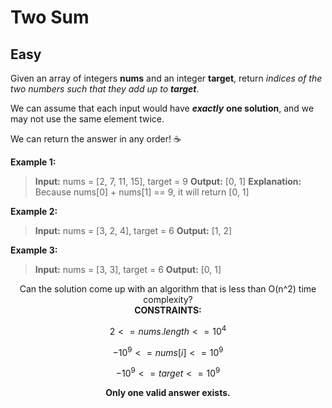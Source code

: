 # Two Sum
## Easy
Given an array of integers **nums** and an integer **target**, return _indices of the two numbers such that they add up to **target**_.

We can assume that each input would have _**exactly**_ **one solution**, and we may not use the same element twice.

We can return the answer in any order! ☕

**Example 1:**
> **Input:** nums = [2, 7, 11, 15], target = 9
> **Output:** [0, 1]
> **Explanation:** Because nums[0] + nums[1] == 9, it will return [0, 1]

**Example 2:**
> **Input:** nums = [3, 2, 4], target = 6
> **Output:** [1, 2]

**Example 3:**
> **Input:** nums = [3, 3], target = 6
> **Output:** [0, 1]

<div align="center">
  Can the solution come up with an algorithm that is less than O(n^2) time complexity?
</div>

<div align="center">
  <b> CONSTRAINTS: </b>
</div>

```math
2 <= nums.length <= 10^4
```
```math
-10^9 <= nums[i] <= 10^9
```
```math
-10^9 <= target <= 10^9
```
<div align="center">
  <b> Only one valid answer exists. </b>
</div>



